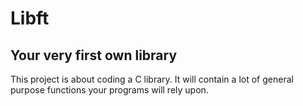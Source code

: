 # Libft
## Your very first own library

This project is about coding a C library.
It will contain a lot of general purpose functions your programs will rely upon.
